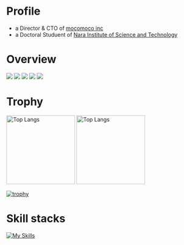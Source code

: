 # Profile
- a Director & CTO of [mocomoco inc](https://wwww.mocomoco.ai)
- a Doctoral Studuent of [Nara Institute of Science and Technology](https://www.naist.jp)

# Overview
[![](http://github-profile-summary-cards.vercel.app/api/cards/profile-details?username=Prokuma&theme=onedark)](https://github.com/vn7n24fzkq/github-profile-summary-cards)
[![](http://github-profile-summary-cards.vercel.app/api/cards/repos-per-language?username=Prokuma&theme=onedark&exclude=html)](https://github.com/vn7n24fzkq/github-profile-summary-cards)
[![](http://github-profile-summary-cards.vercel.app/api/cards/most-commit-language?username=Prokuma&theme=onedark&exclude=html)](https://github.com/vn7n24fzkq/github-profile-summary-cards)
[![](http://github-profile-summary-cards.vercel.app/api/cards/stats?username=Prokuma&theme=onedark)](https://github.com/vn7n24fzkq/github-profile-summary-cards)
[![](http://github-profile-summary-cards.vercel.app/api/cards/productive-time?username=Prokuma&theme=onedark&utcOffset=+9)](https://github.com/vn7n24fzkq/github-profile-summary-cards)

# Trophy
<p align="left">
  <img alt="Top Langs" height="180px" src="https://github-readme-stats.vercel.app/api?username=Prokuma&show_icons=true&theme=onedark">
  <img alt="Top Langs" height="180px" src="https://github-readme-stats.vercel.app/api/top-langs/?username=Prokuma&theme=onedark&layout=compact&hide=html,svelte">
</p>

[![trophy](https://github-profile-trophy.vercel.app/?username=Prokuma&theme=onedark&column=7)](https://github.com/ryo-ma/github-profile-trophy)


# Skill stacks
[![My Skills](https://skillicons.dev/icons?i=c,python,go,kotlin,swift,androidstudio,svelte,typescript,linux,git,github,gitlab,vscode,vim)](https://skillicons.dev)
